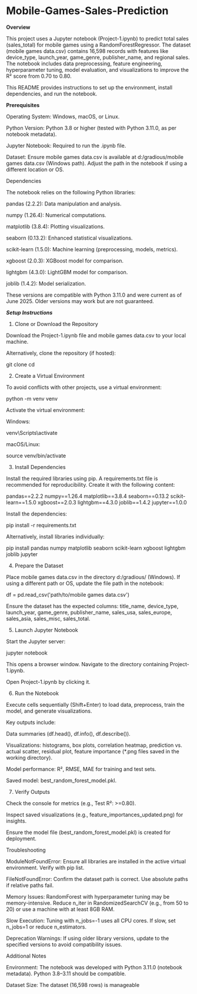 # Mobile-Games-Sales-Prediction

****Overview****

This project uses a Jupyter notebook (Project-1.ipynb) to predict total sales (sales_total) for mobile games using a RandomForestRegressor. The dataset (mobile games data.csv) contains 16,598 records with features like device_type, launch_year, game_genre, publisher_name, and regional sales. The notebook includes data preprocessing, feature engineering, hyperparameter tuning, model evaluation, and visualizations to improve the R² score from 0.70 to 0.80.

This README provides instructions to set up the environment, install dependencies, and run the notebook.

****Prerequisites****





Operating System: Windows, macOS, or Linux.



Python Version: Python 3.8 or higher (tested with Python 3.11.0, as per notebook metadata).



Jupyter Notebook: Required to run the .ipynb file.



Dataset: Ensure mobile games data.csv is available at d:/gradious/mobile games data.csv (Windows path). Adjust the path in the notebook if using a different location or OS.

Dependencies

The notebook relies on the following Python libraries:





pandas (2.2.2): Data manipulation and analysis.



numpy (1.26.4): Numerical computations.



matplotlib (3.8.4): Plotting visualizations.



seaborn (0.13.2): Enhanced statistical visualizations.



scikit-learn (1.5.0): Machine learning (preprocessing, models, metrics).



xgboost (2.0.3): XGBoost model for comparison.



lightgbm (4.3.0): LightGBM model for comparison.



joblib (1.4.2): Model serialization.

These versions are compatible with Python 3.11.0 and were current as of June 2025. Older versions may work but are not guaranteed.

***Setup Instructions***

1. Clone or Download the Repository





Download the Project-1.ipynb file and mobile games data.csv to your local machine.



Alternatively, clone the repository (if hosted):

git clone <repository-url>
cd <repository-directory>

2. Create a Virtual Environment

To avoid conflicts with other projects, use a virtual environment:

python -m venv venv

Activate the virtual environment:





Windows:

venv\Scripts\activate



macOS/Linux:

source venv/bin/activate

3. Install Dependencies

Install the required libraries using pip. A requirements.txt file is recommended for reproducibility. Create it with the following content:

pandas==2.2.2
numpy==1.26.4
matplotlib==3.8.4
seaborn==0.13.2
scikit-learn==1.5.0
xgboost==2.0.3
lightgbm==4.3.0
joblib==1.4.2
jupyter==1.0.0

Install the dependencies:

pip install -r requirements.txt

Alternatively, install libraries individually:

pip install pandas numpy matplotlib seaborn scikit-learn xgboost lightgbm joblib jupyter

4. Prepare the Dataset





Place mobile games data.csv in the directory d:/gradious/ (Windows). If using a different path or OS, update the file path in the notebook:

df = pd.read_csv('path/to/mobile games data.csv')



Ensure the dataset has the expected columns: title_name, device_type, launch_year, game_genre, publisher_name, sales_usa, sales_europe, sales_asia, sales_misc, sales_total.

5. Launch Jupyter Notebook

Start the Jupyter server:

jupyter notebook





This opens a browser window. Navigate to the directory containing Project-1.ipynb.



Open Project-1.ipynb by clicking it.

6. Run the Notebook





Execute cells sequentially (Shift+Enter) to load data, preprocess, train the model, and generate visualizations.



Key outputs include:





Data summaries (df.head(), df.info(), df.describe()).



Visualizations: histograms, box plots, correlation heatmap, prediction vs. actual scatter, residual plot, feature importance (*.png files saved in the working directory).



Model performance: R², RMSE, MAE for training and test sets.



Saved model: best_random_forest_model.pkl.

7. Verify Outputs





Check the console for metrics (e.g., Test R²: >=0.80).



Inspect saved visualizations (e.g., feature_importances_updated.png) for insights.



Ensure the model file (best_random_forest_model.pkl) is created for deployment.

Troubleshooting





ModuleNotFoundError: Ensure all libraries are installed in the active virtual environment. Verify with pip list.



FileNotFoundError: Confirm the dataset path is correct. Use absolute paths if relative paths fail.



Memory Issues: RandomForest with hyperparameter tuning may be memory-intensive. Reduce n_iter in RandomizedSearchCV (e.g., from 50 to 20) or use a machine with at least 8GB RAM.



Slow Execution: Tuning with n_jobs=-1 uses all CPU cores. If slow, set n_jobs=1 or reduce n_estimators.



Deprecation Warnings: If using older library versions, update to the specified versions to avoid compatibility issues.

Additional Notes





Environment: The notebook was developed with Python 3.11.0 (notebook metadata). Python 3.8–3.11 should be compatible.



Dataset Size: The dataset (16,598 rows) is manageable
